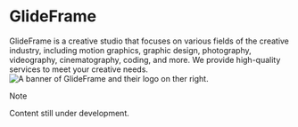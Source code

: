 # GlideFrame
GlideFrame is a creative studio that focuses on various fields of the creative industry, including motion graphics, graphic design, photography, videography, cinematography, coding, and more. We provide high-quality services to meet your creative needs.
![A banner of GlideFrame and their logo on ther right.](https://i.ibb.co.com/PsczWzR9/Untitled-11.png)

> [!NOTE]
> Content still under development.
